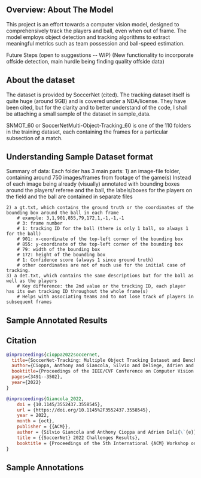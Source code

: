 ##  Overview: About The Model
This project is an effort towards a computer vision model, designed to comprehensively track the players and ball, even when out of frame. The model employs object detection and tracking algorithms to extract meaningful metrics such as team possession and ball-speed estimation.

Future Steps (open to suggestions -- WIP)
    (New functionality to incorporate offside detection, main hurdle being finding quality offside data)

## About the dataset
The dataset is provided by SoccerNet (cited).
The tracking dataset itself is quite huge (around 9GB) and is covered under a NDA/license.
They have been cited, but for the clarity and to better understand of the code, I shall be attaching a small sample of the dataset in sample_data.

SNMOT_60 or SoccerNetMulti-Object-Tracking_60 is one of the 110 folders in the training dataset, each containing the frames for a particular subsection of a match.

## Understanding Sample Dataset format
Summary of data:
Each folder has 3 main parts: 
    1) an image-file folder, containing around 750 images/frames from footage of the game(s)
    Instead of each image being already (visually) annotated with bounding boxes around the players/ referee and the ball,
    the labels/boxes for the players on the field and the ball are contained in separate files

    2) a gt.txt, which contains the ground truth or the coordinates of the bounding box around the ball in each frame
        # example: 3,1,901,855,79,172,1,-1,-1,-1
        # 3: frame number
        # 1: tracking ID for the ball (there is only 1 ball, so always 1 for the ball)
        # 901: x-coordinate of the top-left corner of the bounding box
        # 855: y-coordinate of the top-left corner of the bounding box
        # 79: width of the bounding box
        # 172: height of the bounding box
        # 1: Confidence score (always 1 since ground truth)
        # other coordinates are not of much use for the initial case of tracking.
    3) a det.txt, which contains the same descriptions but for the ball as well as the players
        # Key difference: the 2nd value or the tracking ID, each player has its own tracking ID throughout the whole frame(s)
        # Helps with associating teams and to not lose track of players in subsequent frames
## Sample Annotated Results


## Citation

```bibtex
@inproceedings{cioppa2022soccernet,
  title={SoccerNet-Tracking: Multiple Object Tracking Dataset and Benchmark in Soccer Videos},
  author={Cioppa, Anthony and Giancola, Silvio and Deliege, Adrien and Kang, Le and Zhou, Xin and Cheng, Zhiyu and Ghanem, Bernard and Van Droogenbroeck, Marc},
  booktitle={Proceedings of the IEEE/CVF Conference on Computer Vision and Pattern Recognition},
  pages={3491--3502},
  year={2022}
}
```

```bibtex
@inproceedings{Giancola_2022,
	doi = {10.1145/3552437.3558545},
	url = {https://doi.org/10.1145%2F3552437.3558545},
	year = 2022,
	month = {oct},
	publisher = {{ACM}},
	author = {Silvio Giancola and Anthony Cioppa and Adrien Deli{\`{e}}ge and Floriane Magera and Vladimir Somers and Le Kang and Xin Zhou and Olivier Barnich and Christophe De Vleeschouwer and Alexandre Alahi and Bernard Ghanem and Marc Van Droogenbroeck and Abdulrahman Darwish and Adrien Maglo and Albert Clap{\'{e}}s and Andreas Luyts and Andrei Boiarov and Artur Xarles and Astrid Orcesi and Avijit Shah and Baoyu Fan and Bharath Comandur and Chen Chen and Chen Zhang and Chen Zhao and Chengzhi Lin and Cheuk-Yiu Chan and Chun Chuen Hui and Dengjie Li and Fan Yang and Fan Liang and Fang Da and Feng Yan and Fufu Yu and Guanshuo Wang and H. Anthony Chan and He Zhu and Hongwei Kan and Jiaming Chu and Jianming Hu and Jianyang Gu and Jin Chen and Jo{\~{a}}o V. B. Soares and Jonas Theiner and Jorge De Corte and Jos{\'{e}} Henrique Brito and Jun Zhang and Junjie Li and Junwei Liang and Leqi Shen and Lin Ma and Lingchi Chen and Miguel Santos Marques and Mike Azatov and Nikita Kasatkin and Ning Wang and Qiong Jia and Quoc Cuong Pham and Ralph Ewerth and Ran Song and Rengang Li and Rikke Gade and Ruben Debien and Runze Zhang and Sangrok Lee and Sergio Escalera and Shan Jiang and Shigeyuki Odashima and Shimin Chen and Shoichi Masui and Shouhong Ding and Sin-wai Chan and Siyu Chen and Tallal El-Shabrawy and Tao He and Thomas B. Moeslund and Wan-Chi Siu and Wei Zhang and Wei Li and Xiangwei Wang and Xiao Tan and Xiaochuan Li and Xiaolin Wei and Xiaoqing Ye and Xing Liu and Xinying Wang and Yandong Guo and Yaqian Zhao and Yi Yu and Yingying Li and Yue He and Yujie Zhong and Zhenhua Guo and Zhiheng Li},
	title = {{SoccerNet} 2022 Challenges Results},
	booktitle = {Proceedings of the 5th International {ACM} Workshop on Multimedia Content Analysis in Sports}
}
```

## Sample Annotations
